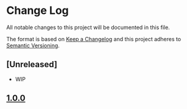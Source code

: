 Change Log
==========

All notable changes to this project will be documented in this file.

The format is based on [Keep a Changelog](http://keepachangelog.com/)
and this project adheres to [Semantic Versioning](http://semver.org/).

## [Unreleased]
- WIP

## [1.0.0](https://github.com/TangoMan75/shoe/releases/tag/1.0.0)

